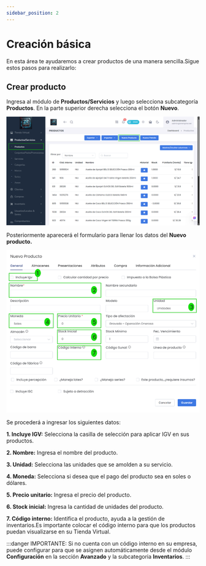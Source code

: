 ```yaml
---
sidebar_position: 2
---
```


# Creación básica

En esta área te ayudaremos a crear productos de una manera sencilla.Sigue estos pasos para realizarlo:

## Crear producto

Ingresa al módulo de **Productos/Servicios** y luego selecciona subcategoría **Productos**.
En la parte superior derecha selecciona el botón **Nuevo**.

![Alt text](img/Creacion-basica_01.png)

 Posteriormente aparecerá el formulario para llenar los datos del **Nuevo producto.**

 ![Alt text](img/Creacion-basica_02.png)

 Se procederá a ingresar los siguientes datos:

**1.  Incluye IGV:** Selecciona la casilla de selección para aplicar IGV en sus productos.

**2.  Nombre:** Ingresa el nombre del producto.

**3.  Unidad:** Selecciona las unidades que se amolden a su servicio.

**4.  Moneda:** Selecciona si desea que el pago del producto sea en soles o dólares.

**5.  Precio unitario:** Ingresa el precio del producto.

**6.  Stock inicial:** Ingresa la cantidad de unidades del producto.

**7.  Código interno:** Identifica el producto, ayuda a la gestión de inventarios.Es importante colocar el código interno para que los productos puedan visualizarse en su Tienda Virtual.

:::danger IMPORTANTE:
Si no cuenta con un código interno en su empresa, puede configurar para que se asignen automáticamente desde el módulo **Configuración** en la sección **Avanzado** y la subcategoria **Inventarios**.
:::
